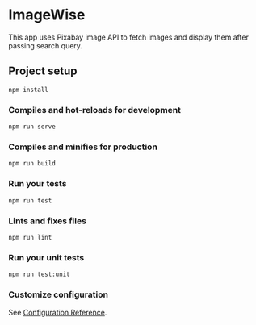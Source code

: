 # ImageWise



This app uses Pixabay image API to fetch images and display them after passing search query.

## Project setup
```
npm install
```


### Compiles and hot-reloads for development
```
npm run serve
```


### Compiles and minifies for production
```
npm run build
```


### Run your tests
```
npm run test
```


### Lints and fixes files
```
npm run lint
```


### Run your unit tests
```
npm run test:unit
```


### Customize configuration
See [Configuration Reference](https://cli.vuejs.org/config/).
